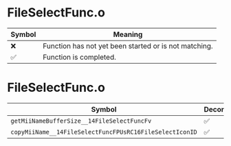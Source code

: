 # FileSelectFunc.o
| Symbol | Meaning 
| ------------- | ------------- 
| :x: | Function has not yet been started or is not matching. 
| :white_check_mark: | Function is completed. 


# FileSelectFunc.o
| Symbol | Decompiled? |
| ------------- | ------------- |
| `getMiiNameBufferSize__14FileSelectFuncFv` | :white_check_mark: |
| `copyMiiName__14FileSelectFuncFPUsRC16FileSelectIconID` | :white_check_mark: |
